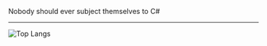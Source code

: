 Nobody should ever subject themselves to C#

---

![Top Langs](https://github-readme-stats.vercel.app/api/top-langs/?username=barxilly&langs_count=10&layout=compact)
